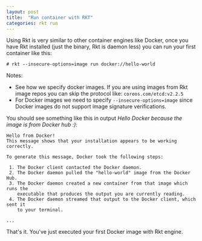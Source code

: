 ```yaml
---
layout: post
title:  "Run container with RKT"
categories: rkt run
---
```


Using Rkt is very similar to other container engines like Docker, once you have Rkt installed (just the binary, Rkt is daemon less) you can run your first container like this:

    # rkt --insecure-options=image run docker://hello-world

Notes:

* See how we specify docker images. If you are using images from Rkt image repos you can skip the protocol like: `coreos.com/etcd:v2.2.5`
* For Docker images we need to specify `--insecure-options=image` since Docker images do not support image signature verifications.

You should see something like this in output *Hello Docker because the image is from Docker hub :)*:

    Hello from Docker!
    This message shows that your installation appears to be working correctly.

    To generate this message, Docker took the following steps:

     1. The Docker client contacted the Docker daemon.
     2. The Docker daemon pulled the "hello-world" image from the Docker Hub.
     3. The Docker daemon created a new container from that image which runs the
        executable that produces the output you are currently reading.
     4. The Docker daemon streamed that output to the Docker client, which sent it
        to your terminal.

    ...

That's it. You've just executed your first Docker image with Rkt engine.

